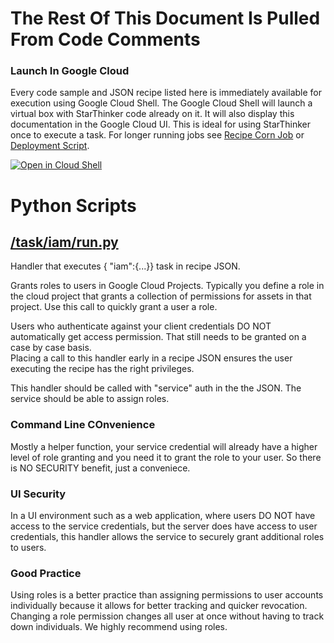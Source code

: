 # The Rest Of This Document Is Pulled From Code Comments

### Launch In Google Cloud

Every code sample and JSON recipe listed here is immediately available for execution using Google Cloud Shell.  The Google Cloud Shell will launch a virtual box with StarThinker code already on it.  It will also display this documentation in the Google Cloud UI.  This is ideal for using StarThinker once to execute a task.  For longer running jobs see [Recipe Corn Job](/cron/README.md) or [Deployment Script](/deploy/README.md).

[![Open in Cloud Shell](http://gstatic.com/cloudssh/images/open-btn.svg)](https://console.cloud.google.com/cloudshell/editor?cloudshell_git_repo=https%3A%2F%2Fgithub.com%2Fgoogle%2Fstarthinker&cloudshell_print=%2FLAUNCH_RECIPE.txt&cloudshell_tutorial=%2Ftask%2Fiam%2FREADME.md)


# Python Scripts


## [/task/iam/run.py](/task/iam/run.py)

 Handler that executes { "iam":{...}} task in recipe JSON.

Grants roles to users in Google Cloud Projects.  Typically you define a role
in the cloud project that grants a collection of permissions for assets in
that project.  Use this call to quickly grant a user a role.

Users who authenticate against your client credentials DO NOT automatically get
access permission.  That still needs to be granted on a case by case basis.  
Placing a call to this handler early in a recipe JSON ensures the user executing
the recipe has the right privileges.  

This handler should be called with "service" auth in the the JSON.  The service should
be able to assign roles. 

### Command Line COnvenience

Mostly a helper function, your service credential will already have a higher level
of role granting and you need it to grant the role to your user.  So there is
NO SECURITY benefit, just a conveniece.

### UI Security

In a UI environment such as a web application, where users DO NOT have access to
the service credentials, but the server does have access to user credentials, this
handler allows the service to securely grant additional roles to users.

### Good Practice

Using roles is a better practice than assigning permissions to user accounts
individually because it allows for better tracking and quicker revocation. 
Changing a role permission changes all user at once without having to track 
down individuals.  We highly recommend using roles.


